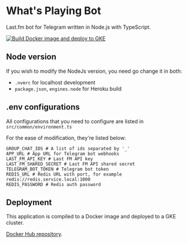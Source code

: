 # What's Playing Bot

Last.fm bot for Telegram written in Node.js with TypeScript.

[![Build Docker image and deploy to GKE](https://github.com/lwschan/whatsplayingbot/actions/workflows/build-deploy-gke.yml/badge.svg)](https://github.com/lwschan/whatsplayingbot/actions/workflows/build-deploy-gke.yml)

## Node version

If you wish to modify the NodeJs version, you need go change it in both:

* `.nvmrc` for localhost development
* `package.json`, `engines.node` for Heroku build

## .env configurations

All configurations that you need to configure are listed in `src/common/environment.ts`

For the ease of modification, they're listed below:

```shell
GROUP_CHAT_IDS # A list of ids separated by '_'
APP_URL # App URL for Telegram bot webhooks
LAST_FM_API_KEY # Last FM API key
LAST_FM_SHARED_SECRET # Last FM API shared secret
TELEGRAM_BOT_TOKEN # Telegram bot token
REDIS_URL # Redis URL with port, for example redis://redis.service.local:1000
REDIS_PASSWORD # Redis auth password
```

## Deployment

This application is compiled to a Docker image and deployed to a GKE cluster.

[Docker Hub repository](https://hub.docker.com/r/lewisgauss/whats-playing-bot).
